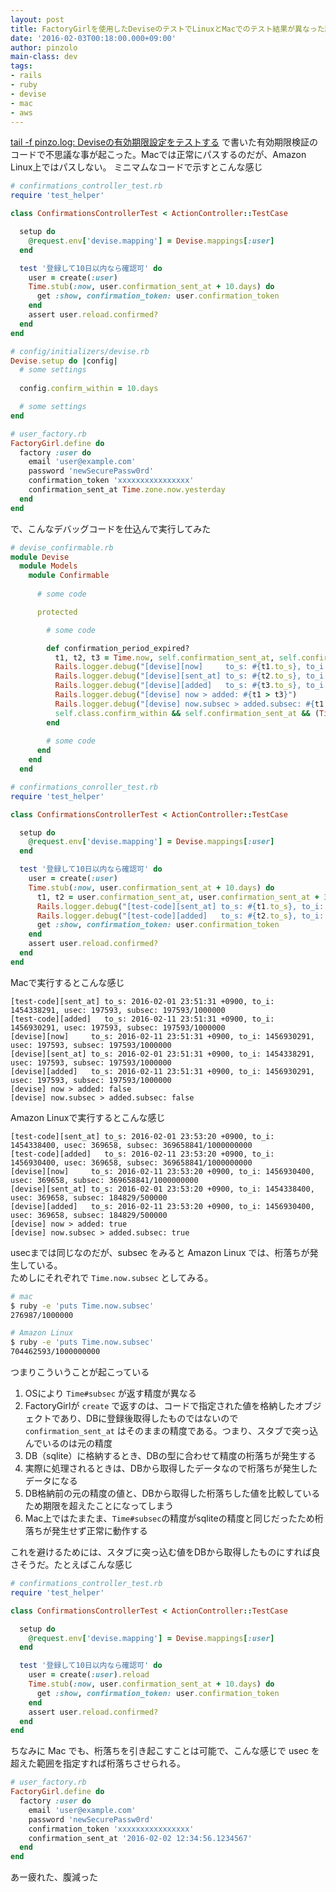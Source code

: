 ```yaml
---
layout: post
title: FactoryGirlを使用したDeviseのテストでLinuxとMacでのテスト結果が異なった話
date: '2016-02-03T00:18:00.000+09:00'
author: pinzolo
main-class: dev
tags:
- rails
- ruby
- devise
- mac
- aws
---
```


[tail -f pinzo.log: Deviseの有効期限設定をテストする](http://blog.mkt-sys.jp/2015/12/testing-devise-timelimits.html) で書いた有効期限検証のコードで不思議な事が起こった。Macでは正常にパスするのだが、Amazon Linux上ではパスしない。 ミニマムなコードで示すとこんな感じ

```ruby
# confirmations_controller_test.rb
require 'test_helper'

class ConfirmationsControllerTest < ActionController::TestCase

  setup do
    @request.env['devise.mapping'] = Devise.mappings[:user]
  end

  test '登録して10日以内なら確認可' do
    user = create(:user)
    Time.stub(:now, user.confirmation_sent_at + 10.days) do
      get :show, confirmation_token: user.confirmation_token
    end
    assert user.reload.confirmed?
  end
end
```

```ruby
# config/initializers/devise.rb
Devise.setup do |config|
  # some settings
  
  config.confirm_within = 10.days

  # some settings
end
```

```ruby
# user_factory.rb
FactoryGirl.define do
  factory :user do
    email 'user@example.com'
    password 'newSecurePassw0rd'
    confirmation_token 'xxxxxxxxxxxxxxxx'
    confirmation_sent_at Time.zone.now.yesterday
  end
end
```

で、こんなデバッグコードを仕込んで実行してみた

```ruby
# devise_confirmable.rb
module Devise
  module Models
    module Confirmable
      
      # some code

      protected

        # some code

        def confirmation_period_expired?
          t1, t2, t3 = Time.now, self.confirmation_sent_at, self.confirmation_sent_at + self.class.confirm_within
          Rails.logger.debug("[devise][now]     to_s: #{t1.to_s}, to_i: #{t1.to_i}, usec: #{t1.usec}, subsec: #{t1.subsec}")
          Rails.logger.debug("[devise][sent_at] to_s: #{t2.to_s}, to_i: #{t2.to_i}, usec: #{t2.usec}, subsec: #{t2.subsec}")
          Rails.logger.debug("[devise][added]   to_s: #{t3.to_s}, to_i: #{t3.to_i}, usec: #{t3.usec}, subsec: #{t3.subsec}")
          Rails.logger.debug("[devise] now > added: #{t1 > t3}")
          Rails.logger.debug("[devise] now.subsec > added.subsec: #{t1.subsec > added.subsec}")
          self.class.confirm_within && self.confirmation_sent_at && (Time.now > self.confirmation_sent_at + self.class.confirm_within)
        end
        
        # some code
      end
    end
  end
```

```ruby
# confirmations_conroller_test.rb
require 'test_helper'

class ConfirmationsControllerTest < ActionController::TestCase

  setup do
    @request.env['devise.mapping'] = Devise.mappings[:user]
  end

  test '登録して10日以内なら確認可' do
    user = create(:user)
    Time.stub(:now, user.confirmation_sent_at + 10.days) do
      t1, t2 = user.confirmation_sent_at, user.confirmation_sent_at + 30.days
      Rails.logger.debug("[test-code][sent_at] to_s: #{t1.to_s}, to_i: #{t1.to_i}, usec: #{t1.usec}, subsec: #{t1.subsec}")
      Rails.logger.debug("[test-code][added]   to_s: #{t2.to_s}, to_i: #{t2.to_i}, usec: #{t2.usec}, subsec: #{t2.subsec}")
      get :show, confirmation_token: user.confirmation_token
    end
    assert user.reload.confirmed?
  end
end
```

Macで実行するとこんな感じ

```
[test-code][sent_at] to_s: 2016-02-01 23:51:31 +0900, to_i: 1454338291, usec: 197593, subsec: 197593/1000000
[test-code][added]   to_s: 2016-02-11 23:51:31 +0900, to_i: 1456930291, usec: 197593, subsec: 197593/1000000
[devise][now]     to_s: 2016-02-11 23:51:31 +0900, to_i: 1456930291, usec: 197593, subsec: 197593/1000000
[devise][sent_at] to_s: 2016-02-01 23:51:31 +0900, to_i: 1454338291, usec: 197593, subsec: 197593/1000000
[devise][added]   to_s: 2016-02-11 23:51:31 +0900, to_i: 1456930291, usec: 197593, subsec: 197593/1000000
[devise] now > added: false
[devise] now.subsec > added.subsec: false
```

Amazon Linuxで実行するとこんな感じ

```
[test-code][sent_at] to_s: 2016-02-01 23:53:20 +0900, to_i: 1454338400, usec: 369658, subsec: 369658841/1000000000
[test-code][added]   to_s: 2016-02-11 23:53:20 +0900, to_i: 1456930400, usec: 369658, subsec: 369658841/1000000000
[devise][now]     to_s: 2016-02-11 23:53:20 +0900, to_i: 1456930400, usec: 369658, subsec: 369658841/1000000000
[devise][sent_at] to_s: 2016-02-01 23:53:20 +0900, to_i: 1454338400, usec: 369658, subsec: 184829/500000
[devise][added]   to_s: 2016-02-11 23:53:20 +0900, to_i: 1456930400, usec: 369658, subsec: 184829/500000
[devise] now > added: true
[devise] now.subsec > added.subsec: true
```

usecまでは同じなのだが、subsec をみると Amazon Linux では、桁落ちが発生している。  
ためしにそれぞれで `Time.now.subsec` としてみる。

```bash
# mac
$ ruby -e 'puts Time.now.subsec'
276987/1000000

# Amazon Linux
$ ruby -e 'puts Time.now.subsec'
704462593/1000000000
```

つまりこういうことが起こっている 

1. OSにより `Time#subsec` が返す精度が異なる
1. FactoryGirlが `create` で返すのは、コードで指定された値を格納したオブジェクトであり、DBに登録後取得したものではないので `confirmation_sent_at` はそのままの精度である。つまり、スタブで突っ込んでいるのは元の精度
1. DB（sqlite）に格納するとき、DBの型に合わせて精度の桁落ちが発生する
1. 実際に処理されるときは、DBから取得したデータなので桁落ちが発生したデータになる
1. DB格納前の元の精度の値と、DBから取得した桁落ちした値を比較しているため期限を超えたことになってしまう
1. Mac上ではたまたま、`Time#subsec`の精度がsqliteの精度と同じだったため桁落ちが発生せず正常に動作する

これを避けるためには、スタブに突っ込む値をDBから取得したものにすれば良さそうだ。たとえばこんな感じ

```ruby
# confirmations_controller_test.rb
require 'test_helper'

class ConfirmationsControllerTest < ActionController::TestCase

  setup do
    @request.env['devise.mapping'] = Devise.mappings[:user]
  end

  test '登録して10日以内なら確認可' do
    user = create(:user).reload
    Time.stub(:now, user.confirmation_sent_at + 10.days) do
      get :show, confirmation_token: user.confirmation_token
    end
    assert user.reload.confirmed?
  end
end
```

ちなみに Mac でも、桁落ちを引き起こすことは可能で、こんな感じで usec を超えた範囲を指定すれば桁落ちさせられる。

```ruby
# user_factory.rb
FactoryGirl.define do
  factory :user do
    email 'user@example.com'
    password 'newSecurePassw0rd'
    confirmation_token 'xxxxxxxxxxxxxxxx'
    confirmation_sent_at '2016-02-02 12:34:56.1234567'
  end
end
```

あー疲れた、腹減った

